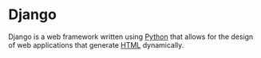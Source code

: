 <h1>Django</h1>
<p>Django is a web framework written using <a href="/wiki/Python">Python</a> that allows for the design of web applications that generate <a href="/wiki/HTML">HTML</a> dynamically.</p>